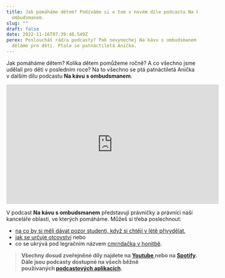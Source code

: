 ```yaml
---
title: Jak pomáháme dětem? Podíváme si o tom v novém díle podcastu Na kávu s
  ombudsmanem.
slug: ""
draft: false
date: 2022-11-16T07:39:48.549Z
perex: Posloucháš rád/a podcasty? Pak nevynechej Na kávu s ombudsmanem o tom, co
  děláme pro děti. Ptala se patnáctiletá Anička.
---
```

Jak pomáháme dětem? Kolika dětem pomůžeme ročně? A co všechno jsme udělali pro děti v posledním roce? Na to všechno se ptá patnáctiletá Anička v dalším dílu podcastu **Na kávu s ombudsmanem**.

<iframe width="560" height="315" src="https://www.youtube.com/embed/AvfLU3p3G8s" title="YouTube video player" frameborder="0" allow="accelerometer; autoplay; clipboard-write; encrypted-media; gyroscope; picture-in-picture" allowfullscreen></iframe>

V podcast **Na kávu s ombudsmanem** představují právničky a právníci naší kanceláře oblasti, ve kterých pomáháme. Můžeš si třeba poslechnout:

* [na co by si měli dávat pozor studenti, když si chtějí v létě přivydělat](https://youtu.be/IrrFMT1evB4?list=PLWNv_IxgJdEKvV9-ZYu7VTxvc1SjDRb2i),
* [jak se určuje otcovství](https://youtu.be/FFz_7N9pHss?list=PLWNv_IxgJdEKvV9-ZYu7VTxvc1SjDRb2i) nebo
* co se ukrývá pod legračním názvem [cmrndačka v honitbě](https://youtu.be/L8XTrDmtZbo?list=PLWNv_IxgJdEKvV9-ZYu7VTxvc1SjDRb2i). 

> **Všechny dosud zveřejněné díly najdete na [Youtube ](https://www.youtube.com/playlist?list=PLWNv_IxgJdEKvV9-ZYu7VTxvc1SjDRb2i)nebo na [Spotify](https://open.spotify.com/show/0cUUj1UIaAu3hYzWgLNO6P?fbclid=IwAR2BbFgIdbE2Ke8LubN8m-iVR5KLLj0KsZH-Q96QqzpVYM1WVG3_NFuAel4). Dále jsou podcasty dostupné na všech běžně používaných [podcastových aplikacích](https://anchor.fm/nakavusombudsmanem).**